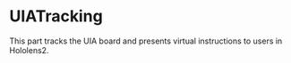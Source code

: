 # UIATracking
This part tracks the UIA board and presents virtual instructions to users in Hololens2. 
